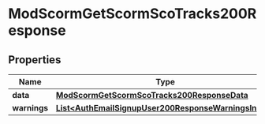 

# ModScormGetScormScoTracks200Response


## Properties

| Name | Type | Description | Notes |
|------------ | ------------- | ------------- | -------------|
|**data** | [**ModScormGetScormScoTracks200ResponseData**](ModScormGetScormScoTracks200ResponseData.md) |  |  |
|**warnings** | [**List&lt;AuthEmailSignupUser200ResponseWarningsInner&gt;**](AuthEmailSignupUser200ResponseWarningsInner.md) |  |  [optional] |



